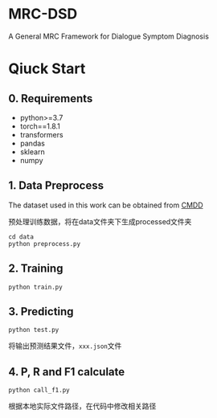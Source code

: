 # MRC-DSD
A General MRC Framework for Dialogue Symptom Diagnosis

# Qiuck Start

## 0. Requirements

- python>=3.7
- torch==1.8.1
- transformers
- pandas
- sklearn
- numpy

## 1. Data Preprocess 

The dataset used in this work can be obtained from [CMDD](http://www.sdspeople.fudan.edu.cn/zywei/data/emnlp2019-cmdd.zip)

预处理训练数据，将在data文件夹下生成processed文件夹
```
cd data
python preprocess.py
```

## 2. Training

```
python train.py
```

## 3. Predicting

```
python test.py
```
将输出预测结果文件，`xxx.json`文件


## 4. P, R and F1 calculate

```
python call_f1.py 
```

根据本地实际文件路径，在代码中修改相关路径
